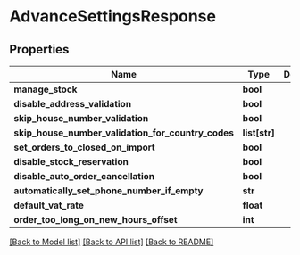 # AdvanceSettingsResponse

## Properties
Name | Type | Description | Notes
------------ | ------------- | ------------- | -------------
**manage_stock** | **bool** |  | [optional] 
**disable_address_validation** | **bool** |  | [optional] 
**skip_house_number_validation** | **bool** |  | [optional] 
**skip_house_number_validation_for_country_codes** | **list[str]** |  | [optional] 
**set_orders_to_closed_on_import** | **bool** |  | [optional] 
**disable_stock_reservation** | **bool** |  | [optional] 
**disable_auto_order_cancellation** | **bool** |  | [optional] 
**automatically_set_phone_number_if_empty** | **str** |  | [optional] 
**default_vat_rate** | **float** |  | [optional] 
**order_too_long_on_new_hours_offset** | **int** |  | [optional] 

[[Back to Model list]](../README.md#documentation-for-models) [[Back to API list]](../README.md#documentation-for-api-endpoints) [[Back to README]](../README.md)

